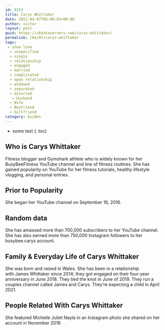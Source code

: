 ```yaml
---
id: 9153
title: Carys Whittaker
date: 2021-04-07T06:40:03+00:00
author: victor
layout: post
guid: https://ukdataservers.com/carys-whittaker/
permalink: /04/07/carys-whittaker
tags:
 - show love
  - unspecified
  - single
  - relationship
  - engaged
  - married
  - complicated
  - open relationship
  - widowed
  - separated
  - divorced
   - Husband
  - Wife
  - Boyfriend
  - Girlfriend
category: Guides
---
```


* some text
{: toc}


## Who is Carys Whittaker



Fitness blogger and Gymshark athlete who is widely known for her BusyBeeFitness YouTube channel and line of fitness routines. She has gained popularity on YouTube for her fitness tutorials, healthy lifestyle vlogging, and personal entries.

                
                
                
## Prior to Popularity



She began her YouTube channel on September 16, 2016.

                
                
                
## Random data



She has amassed more than 700,000 subscribers to her YouTube channel. She has also earned more than 750,000 Instagram followers to her busybee.carys account.

                
                
                
## Family & Everyday Life of Carys Whittaker



She was born and raised in Wales. She has been in a relationship with James Whittaker since 2014; they got engaged on their four-year anniversary in June 2018. They tied the knot in June of 2019. They run a couples channel called James and Carys. They&#8217;re expecting a child in April 2021.

                
                
                
## People Related With Carys Whittaker



She featured Michelle Juliet Nayla in an Instagram photo she shared on her account in November 2019.

                
              
            
          
          
          